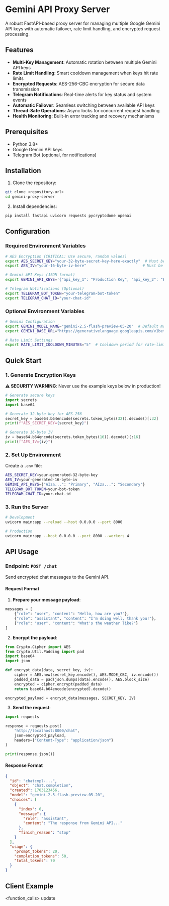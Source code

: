 # Gemini API Proxy Server

A robust FastAPI-based proxy server for managing multiple Google Gemini API keys with automatic failover, rate limit handling, and encrypted request processing.

## Features

- **Multi-Key Management**: Automatic rotation between multiple Gemini API keys
- **Rate Limit Handling**: Smart cooldown management when keys hit rate limits
- **Encrypted Requests**: AES-256-CBC encryption for secure data transmission
- **Telegram Notifications**: Real-time alerts for key status and system events
- **Automatic Failover**: Seamless switching between available API keys
- **Thread-Safe Operations**: Async locks for concurrent request handling
- **Health Monitoring**: Built-in error tracking and recovery mechanisms

## Prerequisites

- Python 3.8+
- Google Gemini API keys
- Telegram Bot (optional, for notifications)

## Installation

1. Clone the repository:
```bash
git clone <repository-url>
cd gemini-proxy-server
```

2. Install dependencies:
```bash
pip install fastapi uvicorn requests pycryptodome openai
```

## Configuration

### Required Environment Variables

```bash
# AES Encryption (CRITICAL: Use secure, random values)
export AES_SECRET_KEY="your-32-byte-secret-key-here-exactly"  # Must be exactly 32 bytes
export AES_IV="your-16-byte-iv-here"                         # Must be exactly 16 bytes

# Gemini API Keys (JSON format)
export GEMINI_API_KEYS='{"api_key_1": "Production Key", "api_key_2": "Backup Key"}'

# Telegram Notifications (Optional)
export TELEGRAM_BOT_TOKEN="your-telegram-bot-token"
export TELEGRAM_CHAT_ID="your-chat-id"
```

### Optional Environment Variables

```bash
# Gemini Configuration
export GEMINI_MODEL_NAME="gemini-2.5-flash-preview-05-20"  # Default model
export GEMINI_BASE_URL="https://generativelanguage.googleapis.com/v1beta"

# Rate Limit Settings
export RATE_LIMIT_COOLDOWN_MINUTES="5"  # Cooldown period for rate-limited keys
```

## Quick Start

### 1. Generate Encryption Keys

**⚠️ SECURITY WARNING**: Never use the example keys below in production!

```python
# Generate secure keys
import secrets
import base64

# Generate 32-byte key for AES-256
secret_key = base64.b64encode(secrets.token_bytes(32)).decode()[:32]
print(f"AES_SECRET_KEY={secret_key}")

# Generate 16-byte IV
iv = base64.b64encode(secrets.token_bytes(16)).decode()[:16]
print(f"AES_IV={iv}")
```

### 2. Set Up Environment

Create a `.env` file:
```bash
AES_SECRET_KEY=your-generated-32-byte-key
AES_IV=your-generated-16-byte-iv
GEMINI_API_KEYS={"AIza...": "Primary", "AIza...": "Secondary"}
TELEGRAM_BOT_TOKEN=your-bot-token
TELEGRAM_CHAT_ID=your-chat-id
```

### 3. Run the Server

```bash
# Development
uvicorn main:app --reload --host 0.0.0.0 --port 8000

# Production
uvicorn main:app --host 0.0.0.0 --port 8000 --workers 4
```

## API Usage

### Endpoint: `POST /chat`

Send encrypted chat messages to the Gemini API.

#### Request Format

1. **Prepare your message payload**:
```python
messages = [
    {"role": "user", "content": "Hello, how are you?"},
    {"role": "assistant", "content": "I'm doing well, thank you!"},
    {"role": "user", "content": "What's the weather like?"}
]
```

2. **Encrypt the payload**:
```python
from Crypto.Cipher import AES
from Crypto.Util.Padding import pad
import base64
import json

def encrypt_data(data, secret_key, iv):
    cipher = AES.new(secret_key.encode(), AES.MODE_CBC, iv.encode())
    padded_data = pad(json.dumps(data).encode(), AES.block_size)
    encrypted = cipher.encrypt(padded_data)
    return base64.b64encode(encrypted).decode()

encrypted_payload = encrypt_data(messages, SECRET_KEY, IV)
```

3. **Send the request**:
```python
import requests

response = requests.post(
    "http://localhost:8000/chat",
    json=encrypted_payload,
    headers={"Content-Type": "application/json"}
)

print(response.json())
```

#### Response Format

```json
{
  "id": "chatcmpl-...",
  "object": "chat.completion",
  "created": 1703123456,
  "model": "gemini-2.5-flash-preview-05-20",
  "choices": [
    {
      "index": 0,
      "message": {
        "role": "assistant",
        "content": "The response from Gemini API..."
      },
      "finish_reason": "stop"
    }
  ],
  "usage": {
    "prompt_tokens": 20,
    "completion_tokens": 50,
    "total_tokens": 70
  }
}
```

## Client Example

<function_calls>
<invoke name="artifacts">
<parameter name="command">update